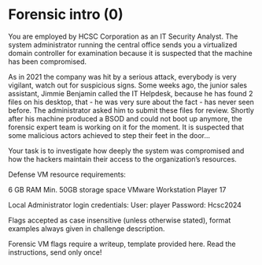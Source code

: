 # Forensic intro (0)

You are employed by HCSC Corporation as an IT Security Analyst. The system administrator running the central office sends you a virtualized domain controller for examination because it is suspected that the machine has been compromised.

As in 2021 the company was hit by a serious attack, everybody is very vigilant, watch out for suspicious signs. Some weeks ago, the junior sales assistant, Jimmie Benjamin called the IT Helpdesk, because he has found 2 files on his desktop, that - he was very sure about the fact - has never seen before. The administrator asked him to submit these files for review. Shortly after his machine produced a BSOD and could not boot up anymore, the forensic expert team is working on it for the moment. It is suspected that some malicious actors achieved to step their feet in the door...

Your task is to investigate how deeply the system was compromised and how the hackers maintain their access to the organization’s resources.

Defense VM resource requirements:

6 GB RAM Min. 50GB storage space VMware Workstation Player 17

Local Administrator login credentials: User: player Password: Hcsc2024

Flags accepted as case insensitive (unless otherwise stated), format examples always given in challenge description.

Forensic VM flags require a writeup, template provided here. Read the instructions, send only once!
